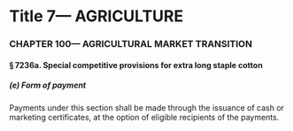 
# Title 7— AGRICULTURE
### CHAPTER 100— AGRICULTURAL MARKET TRANSITION
#### § 7236a. Special competitive provisions for extra long staple cotton
##### (e) Form of payment

Payments under this section shall be made through the issuance of cash or marketing certificates, at the option of eligible recipients of the payments.
